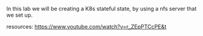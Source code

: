 
In this lab we will be creating a K8s stateful state, by using a nfs server that we set up.

resources:
https://www.youtube.com/watch?v=r_ZEpPTCcPE&t